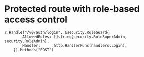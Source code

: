 # Protected route with role-based access control

```
r.Handle("/v0/auth/login", &security.RoleGuard{
		AllowedRoles: []string{security.RoleSuperAdmin, security.RoleAdmin},
		Handler:      http.HandlerFunc(handlers.Login),
	}).Methods("POST")
```